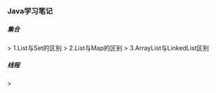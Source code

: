 <h3>Java学习笔记</h3>
<h5>集合</h5>
> 1.List与Set的区别
> 2.List与Map的区别
> 3.ArrayList与LinkedList区别

<h5>线程</h5>
> 
